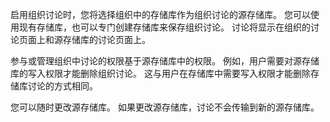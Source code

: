 启用组织讨论时，您将选择组织中的存储库作为组织讨论的源存储库。 您可以使用现有存储库，也可以专门创建存储库来保存组织讨论。 讨论将显示在组织的讨论页面上和源存储库的讨论页面上。

参与或管理组织中讨论的权限基于源存储库中的权限。 例如，用户需要对源存储库的写入权限才能删除组织讨论。 这与用户在存储库中需要写入权限才能删除存储库讨论的方式相同。

您可以随时更改源存储库。 如果更改源存储库，讨论不会传输到新的源存储库。
